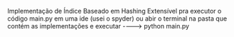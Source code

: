 
Implementação de Índice Baseado em Hashing Extensível
pra executor o código main.py em uma ide (usei o spyder)
ou abir o terminal na pasta que contém as implementações e executar ----> python main.py